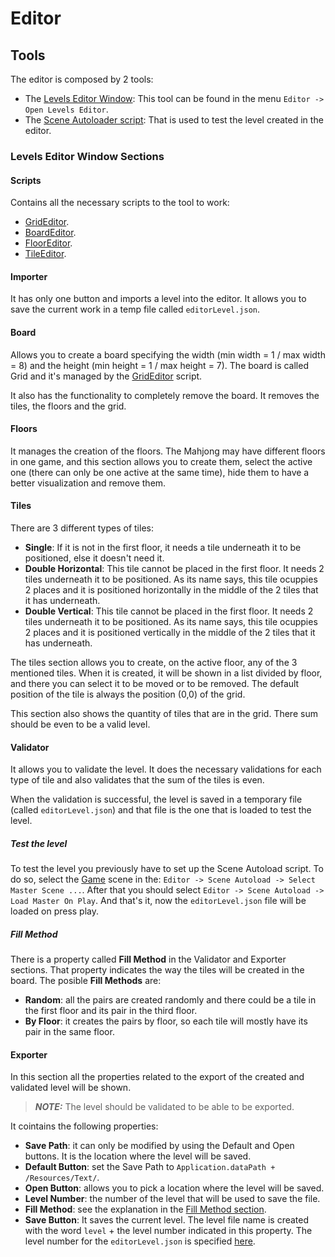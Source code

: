 # Editor

## Tools

The editor is composed by 2 tools:

- The [Levels Editor Window](#levels-editor-window-sections): This tool can be found in the menu `Editor -> Open Levels Editor`.
- The [Scene Autoloader script](http://wiki.unity3d.com/index.php/SceneAutoLoader?_ga=2.20682232.1917909840.1613845548-2073042353.1607907470): That is used to test the level created in the editor.

### Levels Editor Window Sections

#### Scripts

Contains all the necessary scripts to the tool to work:
- [GridEditor](../LevelEditor/GridEditor.cs).
- [BoardEditor](../LevelEditor/BoardEditor.cs).
- [FloorEditor](../LevelEditor/FloorEditor.cs).
- [TileEditor](../LevelEditor/TileEditor.cs).

#### Importer

It has only one button and imports a level into the editor. It allows you to save the current work in a temp file called `editorLevel.json`.

#### Board

Allows you to create a board specifying the width (min width = 1 / max width = 8) and the height (min height = 1 / max height = 7). The board is called Grid and it's managed by the [GridEditor](../LevelEditor/GridEditor.cs) script.

It also has the functionality to completely remove the board. It removes the tiles, the floors and the grid.

#### Floors

It manages the creation of the floors. The Mahjong may have different floors in one game, and this section allows you to create them, select the active one (there can only be one active at the same time), hide them to have a better visualization and remove them.

#### Tiles

There are 3 different types of tiles:
- **Single**: If it is not in the first floor, it needs a tile underneath it to be positioned, else it doesn't need it.
- **Double Horizontal**: This tile cannot be placed in the first floor. It needs 2 tiles underneath it to be positioned. As its name says, this tile ocuppies 2 places and it is positioned horizontally in the middle of the 2 tiles that it has underneath.
- **Double Vertical**: This tile cannot be placed in the first floor. It needs 2 tiles underneath it to be positioned. As its name says, this tile ocuppies 2 places and it is positioned vertically in the middle of the 2 tiles that it has underneath.

The tiles section allows you to create, on the active floor, any of the 3 mentioned tiles. When it is created, it will be shown in a list divided by floor, and there you can select it to be moved or to be removed. The default position of the tile is always the position (0,0) of the grid.

This section also shows the quantity of tiles that are in the grid. There sum should be even to be a valid level.

#### Validator

It allows you to validate the level. It does the necessary validations for each type of tile and also validates that the sum of the tiles is even.

When the validation is successful, the level is saved in a temporary file (called `editorLevel.json`) and that file is the one that is loaded to test the level.

##### Test the level

To test the level you previously have to set up the Scene Autoload script. To do so, select the [Game](../../Scenes/Game.unity) scene in the: `Editor -> Scene Autoload -> Select Master Scene ...`. After that you should select `Editor -> Scene Autoload -> Load Master On Play`. And that's it, now the `editorLevel.json` file will be loaded on press play.

##### Fill Method

There is a property called **Fill Method** in the Validator and Exporter sections. That property indicates the way the tiles will be created in the board. The posible **Fill Methods** are:
- **Random**: all the pairs are created randomly and there could be a tile in the first floor and its pair in the third floor.
- **By Floor**: it creates the pairs by floor, so each tile will mostly have its pair in the same floor.

#### Exporter

In this section all the properties related to the export of the created and validated level will be shown. 
> **_NOTE:_** The level should be validated to be able to be exported.

It cointains the following properties:

- **Save Path**: it can only be modified by using the Default and Open buttons. It is the location where the level will be saved.
- **Default Button**: set the Save Path to `Application.dataPath + /Resources/Text/`.
- **Open Button**: allows you to pick a location where the level will be saved.
- **Level Number**: the number of the level that will be used to save the file.
- **Fill Method**: see the explanation in the [Fill Method section](#fill-method).
- **Save Button**: It saves the current level. The level file name is created with the word `level` + the level number indicated in this property. The level number for the `editorLevel.json` is specified [here](https://gitlab.com/lhbelfanti/mahjong/-/blob/master/Assets/Scripts/LevelEditor/Exporter.cs#L19).
